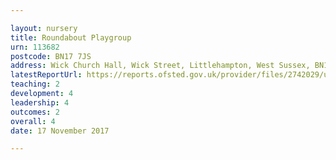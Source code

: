 ```yaml
---

layout: nursery
title: Roundabout Playgroup
urn: 113682
postcode: BN17 7JS
address: Wick Church Hall, Wick Street, Littlehampton, West Sussex, BN17 7JS
latestReportUrl: https://reports.ofsted.gov.uk/provider/files/2742029/urn/113682.pdf
teaching: 2
development: 4
leadership: 4
outcomes: 2
overall: 4
date: 17 November 2017

---
```

